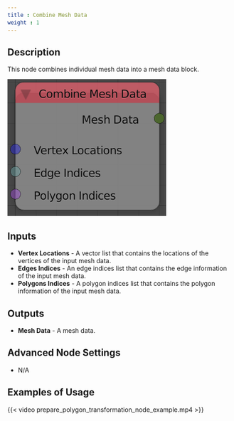 ```yaml
---
title : Combine Mesh Data
weight : 1
---
```


## Description

This node combines individual mesh data into a mesh data block.

![image](combine_mesh_data_node.png)

## Inputs

- **Vertex Locations** - A vector list that contains the locations of
    the vertices of the input mesh data.
- **Edges Indices** - An edge indices list that contains the edge
    information of the input mesh data.
- **Polygons Indices** - A polygon indices list that contains the
    polygon information of the input mesh data.

## Outputs

- **Mesh Data** - A mesh data.

## Advanced Node Settings

- N/A

## Examples of Usage

{{< video prepare_polygon_transformation_node_example.mp4 >}}
